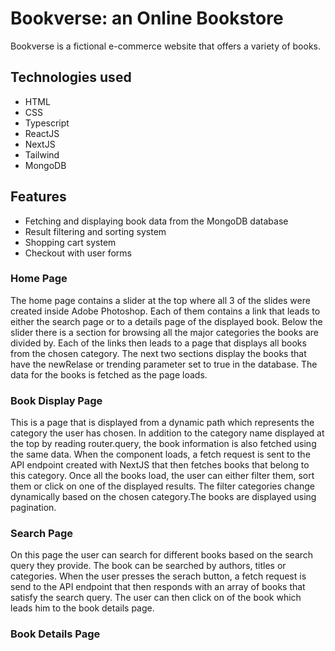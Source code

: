 

# Bookverse: an Online Bookstore

Bookverse is a fictional e-commerce website that offers a variety of books. 

## Technologies used
- HTML
- CSS
- Typescript
- ReactJS
- NextJS
- Tailwind
- MongoDB

## Features
- Fetching and displaying book data from the MongoDB database
- Result filtering and sorting system
- Shopping cart system
- Checkout with user forms

### Home Page
The home page contains a slider at the top where all 3 of the slides were created inside Adobe Photoshop. Each of them contains a link that leads to either the search page or to a details page of the displayed book.
Below the slider there is a section for browsing all the major categories the books are divided by. Each of the links then leads to a page that displays all books from the chosen category. 
The next two sections display the books that have the newRelase or trending parameter set to true in the database. The data for the books is fetched as the page loads. 


### Book Display Page
This is a page that is displayed from a dynamic path which represents the category the user has chosen. In addition to the category name  displayed at the top by reading router.query, the book information is also fetched using
the same data. When the component loads, a fetch request is sent to the API endpoint created with NextJS that then fetches books that belong to this category.
Once all the books load, the user can either filter them, sort them or click on one of the displayed results. The filter categories change dynamically based on the chosen category.The books are displayed using pagination. 

### Search Page
On this page the user can search for different books based on the search query they provide. The book can be searched by authors, titles or categories. When the user presses the serach button, a fetch request is send to the API endpoint 
that then responds with an array of books that satisfy the search query. The user can then click on of the book which leads him to the book details page.

### Book Details Page
